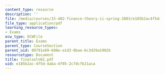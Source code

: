 ```yaml
---
content_type: resource
description: ''
file: /media/courses/15-402-finance-theory-ii-spring-2003/e185b2ac4f5d4aba4f052c7dcfb21aca_finalsoln02.pdf
file_type: application/pdf
learning_resource_types:
- Exams
ocw_type: OCWFile
parent_title: Exams
parent_type: CourseSection
parent_uid: 89791e69-688e-a1d3-0bae-6c3d29a1902b
resourcetype: Document
title: finalsoln02.pdf
uid: e185b2ac-4f5d-4aba-4f05-2c7dcfb21aca
---
```

